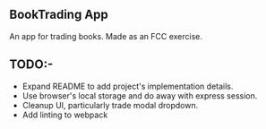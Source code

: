 ## BookTrading App

An app for trading books. Made as an FCC exercise.

## TODO:-

* Expand README to add project's implementation details.
* Use browser's local storage and do away with express session.
* Cleanup UI, particularly trade modal dropdown.
* Add linting to webpack

